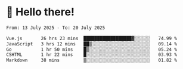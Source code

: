 # 👋 Hello there!

<!--START_SECTION:waka-->

```txt
From: 13 July 2025 - To: 20 July 2025

Vue.js       26 hrs 23 mins  ██████████████████▓░░░░░░   74.99 %
JavaScript   3 hrs 12 mins   ██▒░░░░░░░░░░░░░░░░░░░░░░   09.14 %
Go           1 hr 50 mins    █▒░░░░░░░░░░░░░░░░░░░░░░░   05.24 %
CSHTML       1 hr 22 mins    █░░░░░░░░░░░░░░░░░░░░░░░░   03.93 %
Markdown     38 mins         ▒░░░░░░░░░░░░░░░░░░░░░░░░   01.82 %
```

<!--END_SECTION:waka-->
